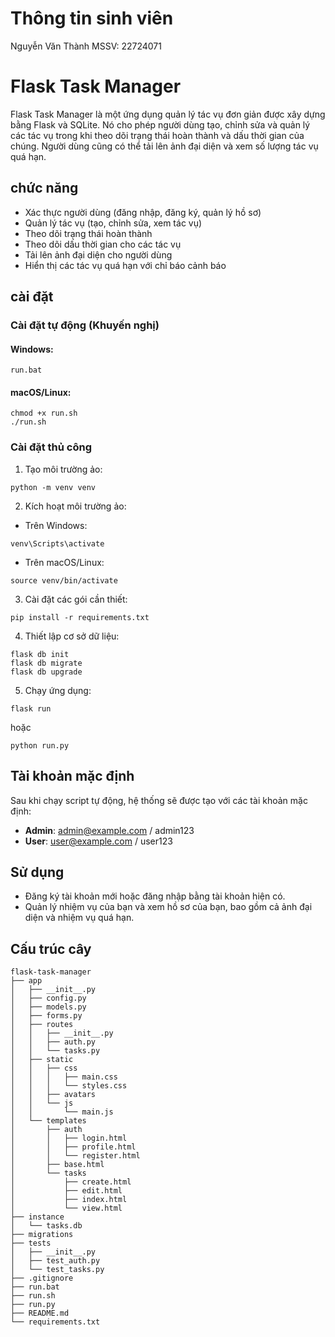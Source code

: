 # Thông tin sinh viên  
Nguyễn Văn Thành
MSSV: 22724071




# Flask Task Manager

Flask Task Manager là một ứng dụng quản lý tác vụ đơn giản được xây dựng bằng Flask và SQLite. Nó cho phép người dùng tạo, chỉnh sửa và quản lý các tác vụ trong khi theo dõi trạng thái hoàn thành và dấu thời gian của chúng. Người dùng cũng có thể tải lên ảnh đại diện và xem số lượng tác vụ quá hạn.

## chức năng

- Xác thực người dùng (đăng nhập, đăng ký, quản lý hồ sơ)
- Quản lý tác vụ (tạo, chỉnh sửa, xem tác vụ)
- Theo dõi trạng thái hoàn thành
- Theo dõi dấu thời gian cho các tác vụ
- Tải lên ảnh đại diện cho người dùng
- Hiển thị các tác vụ quá hạn với chỉ báo cảnh báo

## cài đặt

### Cài đặt tự động (Khuyến nghị)

#### Windows:
```
run.bat
```

#### macOS/Linux:
```
chmod +x run.sh
./run.sh
```

### Cài đặt thủ công

1. Tạo môi trường ảo:
```
python -m venv venv
```

2. Kích hoạt môi trường ảo:
- Trên Windows:
```
venv\Scripts\activate
```
- Trên macOS/Linux:
```
source venv/bin/activate
```

3. Cài đặt các gói cần thiết:
```
pip install -r requirements.txt
```

4. Thiết lập cơ sở dữ liệu:
```
flask db init
flask db migrate
flask db upgrade
```

5. Chạy ứng dụng:
```
flask run
```
hoặc
```
python run.py
```

## Tài khoản mặc định

Sau khi chạy script tự động, hệ thống sẽ được tạo với các tài khoản mặc định:

- **Admin**: admin@example.com / admin123
- **User**: user@example.com / user123

## Sử dụng 

- Đăng ký tài khoản mới hoặc đăng nhập bằng tài khoản hiện có.
- Quản lý nhiệm vụ của bạn và xem hồ sơ của bạn, bao gồm cả ảnh đại diện và nhiệm vụ quá hạn.

## Cấu trúc cây

```
flask-task-manager
├── app
│   ├── __init__.py
│   ├── config.py
│   ├── models.py
│   ├── forms.py
│   ├── routes
│   │   ├── __init__.py
│   │   ├── auth.py
│   │   └── tasks.py
│   ├── static
│   │   ├── css
│   │   │   ├── main.css
│   │   │   └── styles.css
│   │   ├── avatars
│   │   └── js
│   │       └── main.js
│   └── templates
│       ├── auth
│       │   ├── login.html
│       │   ├── profile.html
│       │   └── register.html
│       ├── base.html
│       └── tasks
│           ├── create.html
│           ├── edit.html
│           ├── index.html
│           └── view.html
├── instance
│   └── tasks.db
├── migrations
├── tests
│   ├── __init__.py
│   ├── test_auth.py
│   └── test_tasks.py
├── .gitignore
├── run.bat
├── run.sh
├── run.py
├── README.md
└── requirements.txt
```